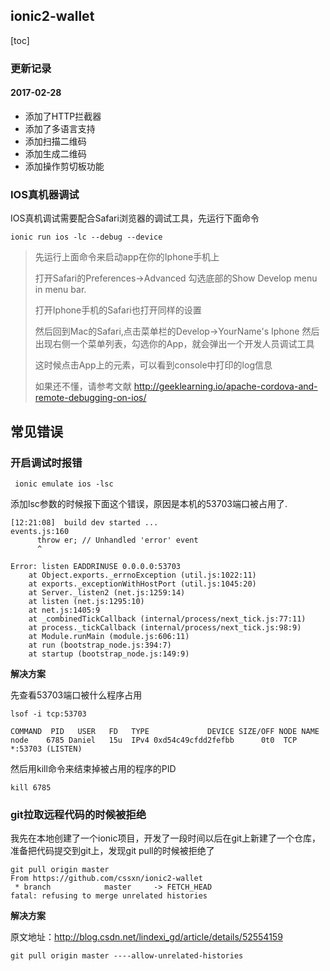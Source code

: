 ## ionic2-wallet

[toc]

### 更新记录



#### 2017-02-28

* 添加了HTTP拦截器
* 添加了多语言支持
* 添加扫描二维码
* 添加生成二维码
* 添加操作剪切板功能



### IOS真机器调试

IOS真机调试需要配合Safari浏览器的调试工具，先运行下面命令

```
ionic run ios -lc --debug --device
```

>先运行上面命令来启动app在你的Iphone手机上
>
>打开Safari的Preferences->Advanced 勾选底部的Show Develop menu in menu bar.
>
>打开Iphone手机的Safari也打开同样的设置
>
>然后回到Mac的Safari,点击菜单栏的Develop->YourName's Iphone 然后出现右侧一个菜单列表，勾选你的App，就会弹出一个开发人员调试工具
>
>这时候点击App上的元素，可以看到console中打印的log信息
>
>如果还不懂，请参考文献 http://geeklearning.io/apache-cordova-and-remote-debugging-on-ios/
>






## 常见错误

### 开启调试时报错

```
 ionic emulate ios -lsc
```

添加lsc参数的时候报下面这个错误，原因是本机的53703端口被占用了.

```
[12:21:08]  build dev started ...
events.js:160
      throw er; // Unhandled 'error' event
      ^

Error: listen EADDRINUSE 0.0.0.0:53703
    at Object.exports._errnoException (util.js:1022:11)
    at exports._exceptionWithHostPort (util.js:1045:20)
    at Server._listen2 (net.js:1259:14)
    at listen (net.js:1295:10)
    at net.js:1405:9
    at _combinedTickCallback (internal/process/next_tick.js:77:11)
    at process._tickCallback (internal/process/next_tick.js:98:9)
    at Module.runMain (module.js:606:11)
    at run (bootstrap_node.js:394:7)
    at startup (bootstrap_node.js:149:9)

```

**解决方案**

先查看53703端口被什么程序占用

```
lsof -i tcp:53703

COMMAND  PID   USER   FD   TYPE             DEVICE SIZE/OFF NODE NAME
node    6785 Daniel   15u  IPv4 0xd54c49cfdd2fefbb      0t0  TCP *:53703 (LISTEN)

```

然后用kill命令来结束掉被占用的程序的PID

```
kill 6785

```

### git拉取远程代码的时候被拒绝

我先在本地创建了一个ionic项目，开发了一段时间以后在git上新建了一个仓库，准备把代码提交到git上，发现git pull的时候被拒绝了

```
git pull origin master
From https://github.com/cssxn/ionic2-wallet
 * branch            master     -> FETCH_HEAD
fatal: refusing to merge unrelated histories
```

**解决方案**

原文地址：http://blog.csdn.net/lindexi_gd/article/details/52554159

```
git pull origin master ----allow-unrelated-histories

```














